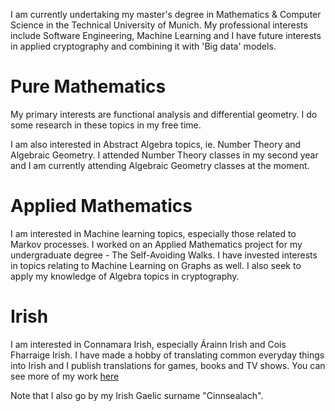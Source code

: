I am currently undertaking my master's degree in Mathematics & Computer Science in the Technical University of Munich. My professional interests include Software Engineering, Machine Learning and I have future interests in applied cryptography and combining it with 'Big data' models.

Pure Mathematics
======
My primary interests are functional analysis and differential geometry. I do some research in these topics in my free time.

I am also interested in Abstract Algebra topics, ie. Number Theory and Algebraic Geometry. I attended Number Theory classes in my second year and I am currently attending Algebraic Geometry classes at the moment.

Applied Mathematics
======
I am interested in Machine learning topics, especially those related to Markov processes. I worked on an Applied Mathematics project for my undergraduate degree - The Self-Avoiding Walks. I have invested interests in topics relating to Machine Learning on Graphs as well. I also seek to apply my knowledge of Algebra topics in cryptography.

Irish
======
I am interested in Connamara Irish, especially Árainn Irish and Cois Fharraige Irish. I have made a hobby of translating common everyday things into Irish and I publish translations for games, books and TV shows. You can see more of my work [here](http://gaeilgechuncinn.ie)

Note that I also go by my Irish Gaelic surname "Cinnsealach".